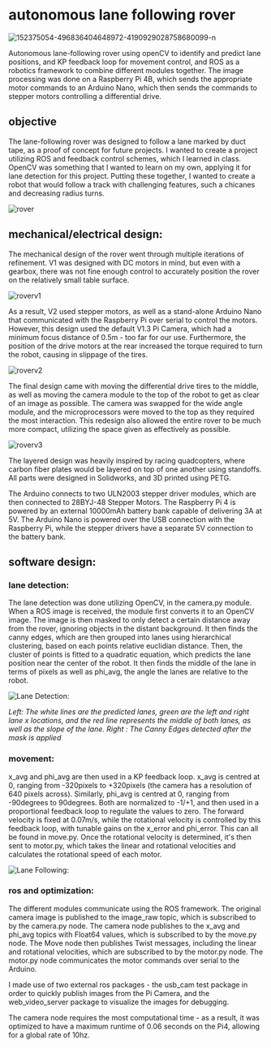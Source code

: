 # autonomous lane following rover
<img src="https://i.ibb.co/nCW67Xm/152375054-496836404648972-4190929028758680099-n.jpg" alt="152375054-496836404648972-4190929028758680099-n" border="0">

Autonomous lane-following rover using openCV to identify and predict lane positions, and KP feedback loop for movement control, and ROS as a robotics framework to combine different modules together. The image processing was done on a Raspberry Pi 4B, which sends the appropriate motor commands to an Arduino Nano, which then sends the commands to stepper motors controlling a differential drive.


## objective
The lane-following rover was designed to follow a lane marked by duct tape, as a proof of concept for future projects. I wanted to create a project utilizing ROS and feedback control schemes, which I learned in class. OpenCV was something that I wanted to learn on my own, applying it for lane detection for this project. Putting these together, I wanted to create a robot that would follow a track with challenging features, such a chicanes and decreasing radius turns. 

<img src="https://i.ibb.co/qpDWSh9/151649569-354136375634744-1835493396324256374-n.jpg" alt="rover" border="0">

## mechanical/electrical design:
The mechanical design of the rover went through multiple iterations of refinement. V1 was designed with DC motors in mind, but even with a gearbox, there was not fine enough control to accurately position the rover on the relatively small table surface.

<img src="https://i.ibb.co/JrBX14D/roverv1.png" alt="roverv1" border="0">

As a result, V2 used stepper motors, as well as a stand-alone Arduino Nano that communicated with the Raspberry Pi over serial to control the motors. However, this design used the default V1.3 Pi Camera, which had a minimum focus distance of 0.5m - too far for our use. Furthermore, the position of the drive motors at the rear increased the torque required to turn the robot, causing in slippage of the tires.

<img src="https://i.ibb.co/7Nvj1Sv/roverv2.png" alt="roverv2" border="0">

The final design came with moving the differential drive tires to the middle, as well as moving the camera module to the top of the robot to get as clear of an image as possible. The camera was swapped for the wide angle module, and the microprocessors were moved to the top as they required the most interaction. This redesign also allowed the entire rover to be much more compact, utilizing the space given as effectively as possible. 

<img src="https://i.ibb.co/DbRTMgt/roverv3.png" alt="roverv3" border="0">


The layered design was heavily inspired by racing quadcopters, where carbon fiber plates would be layered on top of one another using standoffs. All parts were designed in Solidworks, and 3D printed using PETG.


The Arduino connects to two ULN2003 stepper driver modules, which are then connected to 28BYJ-48 Stepper Motors. The Raspberry Pi 4 is powered by an external 10000mAh battery bank capable of delivering 3A at 5V. The Arduino Nano is powered over the USB connection with the Raspberry Pi, while the stepper drivers have a separate 5V connection to the battery bank.


## software design:

### lane detection:
The lane detection was done utilizing OpenCV, in the camera.py module. When a ROS image is received, the module first converts it to an OpenCV image. The image is then masked to only detect a certain distance away from the rover, ignoring objects in the distant background. It then finds the canny edges, which are then grouped into lanes using hierarchical clustering, based on each points relative euclidian distance. Then, the cluster of points is fitted to a quadratic equation, which predicts the lane position near the center of the robot. It then finds the middle of the lane in terms of pixels as well as phi_avg, the angle the lanes are relative to the robot. 

![Lane Detection:](https://github.com/ntnox/autonomous_lane_rover/blob/main/lane_detection.gif)

*Left: The white lines are the predicted lanes, green are the left and right lane x locations, and the red line represents the middle of both lanes, as well as the slope of the lane. Right : The Canny Edges detected after the mask is applied*

### movement:
x_avg and phi_avg are then used in a KP feedback loop. x_avg is centred at 0, ranging from -320pixels to +320pixels (the camera has a resolution of 640 pixels across). Similarly, phi_avg is centred at 0, ranging from -90degrees to 90degrees. Both are normalized to -1/+1, and then used in a proportional feedback loop to regulate the values to zero. The forward velocity is fixed at 0.07m/s, while the rotational velocity is controlled by this feedback loop, with tunable gains on the x_error and phi_error. This can all be found in move.py. Once the rotational velocity is determined, it's then sent to motor.py, which takes the linear and rotational velocities and calculates the rotational speed of each motor.

![Lane Following:](https://github.com/ntnox/autonomous_lane_rover/blob/main/lane_following.gif)

### ros and optimization:
The different modules communicate using the ROS framework. The original camera image is published to the image_raw topic, which is subscribed to by the camera.py node. The camera node publishes to the x_avg and phi_avg topics with Float64 values, which is subscribed to by the move.py node. The Move node then publishes Twist messages, including the linear and rotational velocities, which are subscribed to by the motor.py node. The motor.py node communicates the motor commands over serial to the Arduino. 

I made use of two external ros packages - the usb_cam test package in order to quickly publish images from the Pi Camera, and the web_video_server package to visualize the images for debugging.

The camera node requires the most computational time - as a result, it was optimized to have a maximum runtime of 0.06 seconds on the Pi4, allowing for a global rate of 10hz. 
